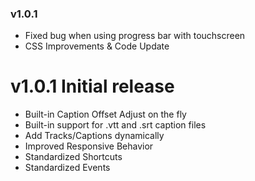 
### v1.0.1

- Fixed bug when using progress bar with touchscreen
- CSS Improvements & Code Update

# v1.0.1 Initial release

- Built-in Caption Offset Adjust on the fly
- Built-in support for .vtt and .srt caption files
- Add Tracks/Captions dynamically
- Improved Responsive Behavior
- Standardized Shortcuts
- Standardized Events
